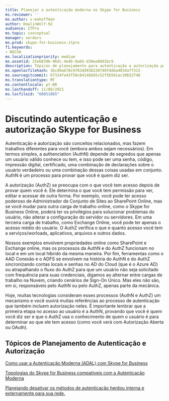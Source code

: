 ```yaml
---
title: Planejar a autenticação moderna no Skype for Business
ms.reviewer: ''
ms.author: v-mahoffman
author: HowlinWolf-92
audience: ITPro
ms.topic: conceptual
manager: serdars
ms.prod: skype-for-business-itpro
f1.keywords:
- NOCSH
ms.localizationpriority: medium
ms.assetid: 25e68396-96dc-4e4b-8a65-d30ea80d1bc9
description: Tópicos de planejamento para autenticação e autorização para Skype for Business Server, incluindo a integração com outros produtos
ms.openlocfilehash: 3bcd9ab78c9703dd938230740fddba4034aff315
ms.sourcegitcommit: 67324fe43f50c8414bb65c52f5b561ac30b52748
ms.translationtype: MT
ms.contentlocale: pt-BR
ms.lasthandoff: 11/08/2021
ms.locfileid: "60851865"
---
```

# <a name="discussing-authentication-and-authorization-in-skype-for-business"></a>Discutindo autenticação e autorização Skype for Business

Autenticação e autorização são conceitos relacionados, mas fazem trabalhos diferentes para você (embora ambos sejam necessários). Em termos simples, a authenciation (AuthN) depende de segredos que apenas um usuário válido conhece ou tem, e isso pode ser uma senha, código, impressão digital, certificado, uma combinação de declarações sobre o usuário verdadeiro ou uma combinação dessas coisas usadas em conjunto. AuthN é um processo para provar que você é quem diz ser.

A autorização (AuthZ) se preocupa com o que você tem acesso depois de provar quem você é. Ele determina o que você tem permissão para ver, editar e acessar de outra forma. Por exemplo, você pode ter acesso poderoso de Administrador de Conjunto de Sites ao SharePoint Online, mas se você mudar para outra carga de trabalho online, como o Skype for Business Online, poderá ter os privilégios para solucionar problemas do usuário, não alterar a configuração do servidor ou servidores. Em uma terceira carga de trabalho, como Exchange Online, você pode ter apenas o acesso médio do usuário. O AuthZ verifica o que e quanto acesso você tem a serviços/worloads, aplicativos, arquivos e outros dados.

Nossos exemplos envolvem propriedades online como SharePoint e Exchange online, mas os processos da AuthN e do AuthZ funcionam no local e em um local híbrido da mesma maneira. Por fim, ferramentas como o AAD Conexão e o ADFS se envolvem na história do AuthN e do AuthZ sincronizando contas locais e senhas no AD do Cloud (que é o Azure AD) ou atrapalhando o fluxo do AuthZ para que um usuário não seja solicitado com frequência para suas credenciais, digamos ao alternar entre cargas de trabalho na Nuvem, criando cenários de Sign-On Único. Mas eles não são, em si, responsáveis pelo AuthN ou pelo AuthZ, apenas parte da mecânica.

Hoje, muitas tecnologias consideram esses processos (AuthN e AuthZ) um mecanismo e você ouvirá muitas referências ao processo de autenticação que também incluem autorização neles. É importante lembrar que a primeira etapa no acesso ao usuário é a AuthN, provando que você é quem você diz ser e que o AuthZ usa o conhecimento de quem o usuário é para determinar ao que ele tem acesso (como você verá com Autorização Aberta ou OAuth).

  
## <a name="authentication-and-authorization-planning-topics"></a>Tópicos de Planejamento de Autenticação e Autorização

[Como usar a Autenticação Moderna (ADAL) com Skype for Business](plan-adal.md)

[Topologias do Skype for Business compatíveis com a Autenticação Moderna](topologies-supported.md)

[Planejando desativar os métodos de autenticação herdou interna e externamente para sua rede.](turn-on-modern-auth.md)

